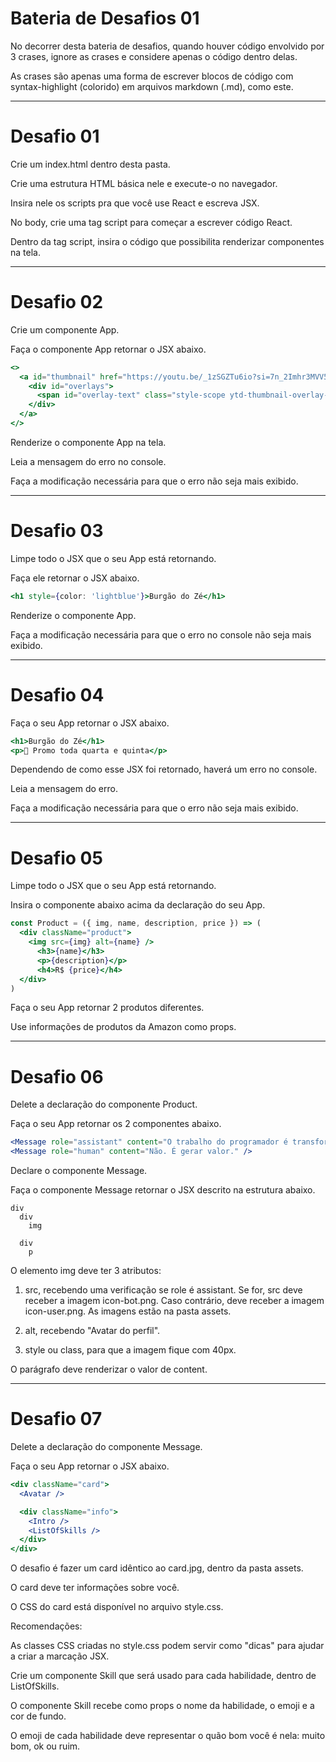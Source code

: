 # Bateria de Desafios 01

No decorrer desta bateria de desafios, quando houver código envolvido por 3 crases, ignore as crases e considere apenas o código dentro delas. 

As crases são apenas uma forma de escrever blocos de código com syntax-highlight (colorido) em arquivos markdown (.md), como este.

---

# Desafio 01

Crie um index.html dentro desta pasta. 

Crie uma estrutura HTML básica nele e execute-o no navegador. 

Insira nele os scripts pra que você use React e escreva JSX. 

No body, crie uma tag script para começar a escrever código React. 

Dentro da tag script, insira o código que possibilita renderizar componentes na tela.

---

# Desafio 02

Crie um componente App. 

Faça o componente App retornar o JSX abaixo. 

```jsx
<>
  <a id="thumbnail" href="https://youtu.be/_1zSGZTu6io?si=7n_2Imhr3MVV50hf">
    <div id="overlays">
      <span id="overlay-text" class="style-scope ytd-thumbnail-overlay-now-playing-renderer">Now playing</span>
    </div>
  </a>
</>
```

Renderize o componente App na tela.

Leia a mensagem do erro no console. 

Faça a modificação necessária para que o erro não seja mais exibido.

---

# Desafio 03

Limpe todo o JSX que o seu App está retornando.

Faça ele retornar o JSX abaixo.

```jsx
<h1 style={color: 'lightblue'}>Burgão do Zé</h1>
```

Renderize o componente App.

Faça a modificação necessária para que o erro no console não seja mais exibido.

---

# Desafio 04

Faça o seu App retornar o JSX abaixo.

```jsx
<h1>Burgão do Zé</h1>
<p>🎯 Promo toda quarta e quinta</p>
```

Dependendo de como esse JSX foi retornado, haverá um erro no console.

Leia a mensagem do erro.

Faça a modificação necessária para que o erro não seja mais exibido.

---

# Desafio 05

Limpe todo o JSX que o seu App está retornando.

Insira o componente abaixo acima da declaração do seu App.

```jsx
const Product = ({ img, name, description, price }) => (
  <div className="product">
    <img src={img} alt={name} />
      <h3>{name}</h3>
      <p>{description}</p>
      <h4>R$ {price}</h4>
  </div>
)
```

Faça o seu App retornar 2 produtos diferentes. 

Use informações de produtos da Amazon como props.

---

# Desafio 06

Delete a declaração do componente Product.

Faça o seu App retornar os 2 componentes abaixo.

```jsx
<Message role="assistant" content="O trabalho do programador é transformar café em código?" />
<Message role="human" content="Não. É gerar valor." />
```

Declare o componente Message. 

Faça o componente Message retornar o JSX descrito na estrutura abaixo.

```
div
  div
    img

  div
    p
```

O elemento img deve ter 3 atributos:

1. src, recebendo uma verificação se role é assistant. Se for, src deve receber a imagem icon-bot.png. Caso contrário, deve receber a imagem icon-user.png. As imagens estão na pasta assets.

2. alt, recebendo "Avatar do perfil".

3. style ou class, para que a imagem fique com 40px.

O parágrafo deve renderizar o valor de content.

---

# Desafio 07

Delete a declaração do componente Message.

Faça o seu App retornar o JSX abaixo.

```jsx
<div className="card">
  <Avatar />

  <div className="info">
    <Intro />
    <ListOfSkills />
  </div>
</div>
```

O desafio é fazer um card idêntico ao card.jpg, dentro da pasta assets.

O card deve ter informações sobre você.

O CSS do card está disponível no arquivo style.css.

Recomendações:

As classes CSS criadas no style.css podem servir como "dicas" para ajudar a criar a marcação JSX.

Crie um componente Skill que será usado para cada habilidade, dentro de ListOfSkills.

O componente Skill recebe como props o nome da habilidade, o emoji e a cor de fundo. 

O emoji de cada habilidade deve representar o quão bom você é nela: muito bom, ok ou ruim.